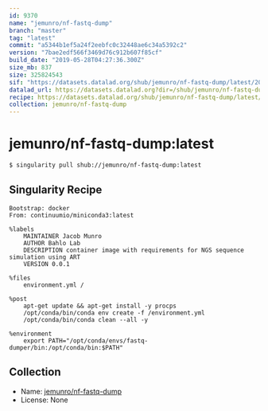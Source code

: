```yaml
---
id: 9370
name: "jemunro/nf-fastq-dump"
branch: "master"
tag: "latest"
commit: "a5344b1ef5a24f2eebfc0c32448ae6c34a5392c2"
version: "7bae2edf566f3469d76c912b607f85cf"
build_date: "2019-05-28T04:27:36.300Z"
size_mb: 837
size: 325824543
sif: "https://datasets.datalad.org/shub/jemunro/nf-fastq-dump/latest/2019-05-28-a5344b1e-7bae2edf/7bae2edf566f3469d76c912b607f85cf.simg"
datalad_url: https://datasets.datalad.org?dir=/shub/jemunro/nf-fastq-dump/latest/2019-05-28-a5344b1e-7bae2edf/
recipe: https://datasets.datalad.org/shub/jemunro/nf-fastq-dump/latest/2019-05-28-a5344b1e-7bae2edf/Singularity
collection: jemunro/nf-fastq-dump
---
```


# jemunro/nf-fastq-dump:latest

```bash
$ singularity pull shub://jemunro/nf-fastq-dump:latest
```

## Singularity Recipe

```singularity
Bootstrap: docker
From: continuumio/miniconda3:latest

%labels
    MAINTAINER Jacob Munro
    AUTHOR Bahlo Lab
    DESCRIPTION container image with requirements for NGS sequence simulation using ART
    VERSION 0.0.1

%files
    environment.yml /

%post
    apt-get update && apt-get install -y procps
    /opt/conda/bin/conda env create -f /environment.yml
    /opt/conda/bin/conda clean --all -y

%environment
    export PATH="/opt/conda/envs/fastq-dumper/bin:/opt/conda/bin:$PATH"
```

## Collection

 - Name: [jemunro/nf-fastq-dump](https://github.com/jemunro/nf-fastq-dump)
 - License: None

